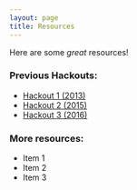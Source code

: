 ```yaml
---
layout: page
title: Resources
---
```


Here are some *great* resources!

### Previous Hackouts:

- [Hackout 1 (2013)](https://sites.google.com/site/hackoutwiki/home )
- [Hackout 2 (2015)](https://sites.google.com/site/hackout2/)
- [Hackout 3 (2016)](http://hackout3.ropensci.org/)
  
### More resources:

- Item 1
- Item 2
- Item 3